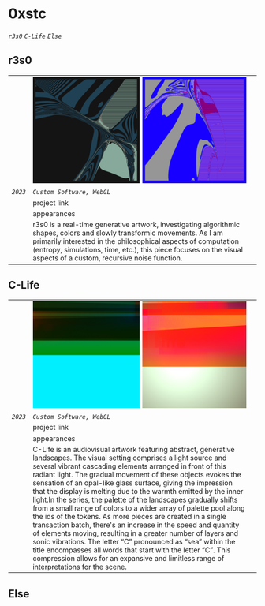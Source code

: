 # 0xstc

[_`r3s0`_](#r3s0) [_`C-Life`_](#C-Life) [_`Else`_](#Else) 


## r3s0

| | | |
| ---- | ---- | ---- |
||![](assets/user/r3s0-duo.png)|
|_`2023`_| _`Custom Software, WebGL`_||
| |project link | |
| |appearances | |
||r3s0 is a real-time generative artwork, investigating algorithmic shapes, colors and slowly transformic movements. As I am primarily interested in the philosophical aspects of computation (entropy, simulations, time, etc.), this piece focuses on the visual aspects of a custom, recursive noise function.||

## C-Life

| | | |
| ---- | ---- | ---- |
||![](assets/user/c-Life-duo.png)|
|_`2023`_| _`Custom Software, WebGL`_||
| |project link | |
| |appearances | |
||C-Life is an audiovisual artwork featuring abstract, generative landscapes. The visual setting comprises a light source and several vibrant cascading elements arranged in front of this radiant light. The gradual movement of these objects evokes the sensation of an opal-like glass surface, giving the impression that the display is melting due to the warmth emitted by the inner light.In the series, the palette of the landscapes gradually shifts from a small range of colors to a wider array of palette pool along the ids of the tokens. As more pieces are created in a single transaction batch, there's an increase in the speed and quantity of elements moving, resulting in a greater number of layers and sonic vibrations. The letter “C” pronounced as “sea” within the title encompasses all words that start with the letter “C”. This compression allows for an expansive and limitless range of interpretations for the scene.||

## Else



